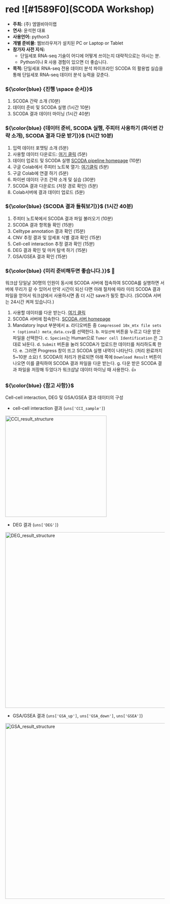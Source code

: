 # <span color="red">red</span> ![#1589F0](SCODA Workshop)
- __주최:__ (주) 엠엘비아이랩
- __연사:__ 윤석현 대표
- __사용언어:__ python3
- __개별 준비물:__ 웹브라우저가 설치된 PC or Laptop or Tablet
- __참가자 사전 지식:__
  - 단일세포 RNA-seq 기술이 어디에 어떻게 쓰이는지 대략적으로는 아시는 분.
  - Python이나 R 사용 경험이 있으면 더 좋습니다.
- __목적:__ 단일세포 RNA-seq 전용 데이터 분석 파이프라인 SCODA 의 활용법 실습을 통해 단일세포 RNA-seq 데이터 분석 능력을 갖춘다.

### ${\color{blue} {진행 \space 순서}}$
1. SCODA 간략 소개 (10분)
2. 데이터 준비 및 SCODA 실행 (1시간 10분)
3. SCODA 결과 데이터 마이닝 (1시간 40분)

### ${\color{blue} {데이터 준비, SCODA 실행, 주피터 사용하기 (파이썬 간략 소개), SCODA 결과 다운 받기}}$ (1시간 10분)
1. 입력 데이터 포맷팅 소개 (5분)
2. 사용할 데이터 다운로드: [여기 클릭](https://drive.google.com/file/d/1DF_dGMSOi54eVc5_2DVxsWv71feFvgcb/view?usp=sharing) (5분)
3. 데이터 업로드 및 SCODA 실행 [SCODA pipeline homepage](https://mlbi-lab.net) (10분)
4. 구글 Colab에서 주피터 노트북 열기: [여기클릭](https://colab.research.google.com/github/combio-dku/scoda_explorer/blob/main/scoda_viz_practice_workshop.ipynb) (5분)
5. 구글 Colab에 연결 하기 (5분)
6. 파이썬 데이터 구조 간략 소개 및 실습 (30분)
7. SCODA 결과 다운로드 (저장 경로 확인) (5분)
8. Colab서버에 결과 데이터 업로드 (5분)

### ${\color{blue} {SCODA 결과 들춰보기}}$ (1시간 40분)
1. 주피터 노트북에서 SCODA 결과 파일 불러오기 (10분)
2. SCODA 결과 항목들 확인 (15분)
3. Celltype annotation 결과 확인 (15분)
4. CNV 추정 결과 및 암세포 식별 결과 확인 (15분)
5. Cell-cell interaction 추정 결과 확인 (15분)
6. DEG 결과 확인 및 마커 탐색 하기 (15분)
7. GSA/GSEA 결과 확인  (15분)

### ${\color{blue} {미리 준비해두면 좋습니다.}}$ 🙏
워크샵 당일날 30명의 인원이 동시에 SCODA 서버에 접속하여 SCODA를 실행하면 서버에 무리가 갈 수 있어서 만약 시간이 되신 다면 아래 절차에 따라 미리 SCODA 결과 파일을 얻어서 워크샵에서 사용하시면 좀 더 시간 save가 될듯 합니다. (SCODA 서버는 24시간 켜져 있습니다.)

1. 사용할 데이터를 다운 받는다. [여기 클릭](https://drive.google.com/file/d/1DF_dGMSOi54eVc5_2DVxsWv71feFvgcb/view?usp=sharing)
2. SCODA 서버에 접속한다. [SCODA 서버 homepage](https://mlbi-lab.net)
3. Mandatory Input 부분에서
   a. 라디오버튼 중 `Compressed 10x_mtx file sets + (optional) meta_data.csv`를 선택한다.
   b. `파일선택` 버튼을 누르고 다운 받은 파일을 선택한다.
   c. `Species`는 Human으로 `Tumor cell Identification` 은 그대로 놔둔다.
   d. `Submit` 버튼을 눌러 SCODA가 업로드한 데이터를 처리하도록 한다.
   e. 그러면 Progress 창이 뜨고 SCODA 실행 내역이 나타난다. (처리 완료까지 5~10분 소요)
   f. SCODA의 처리가 완료되면 아래 쪽에 `Download Result` 버튼이 나오면 이를 클릭하여 SCODA 결과 파일을 다운 받는다. 
   g. 다운 받은 SCODA 결과 파일을 저장해 두었다가 워크샵날 데이터 마이닝 때 사용한다. 👍

### ${\color{blue} {참고 사항}}$
Cell-cell interaction, DEG 및 GSA/GSEA 결과 데이터의 구성
- cell-cell interaction 결과 (`uns['CCI_sample']`)
<img width="320" alt="CCI_result_structure" src="https://github.com/combio-dku/scoda_explorer/assets/82195405/65982226-cb15-434e-8116-00692e65ab74">

- DEG 결과 (`uns['DEG']`)
<img width="555" alt="DEG_result_structure" src="https://github.com/combio-dku/scoda_explorer/assets/82195405/8d092dcb-e127-4d13-9f27-4edceeae94a7">

- GSA/GSEA 결과 (`uns['GSA_up']`, `uns['GSA_down']`, `uns['GSEA']`)
<img width="555" alt="GSA_result_structure" src="https://github.com/combio-dku/scoda_explorer/assets/82195405/1d111fc8-ecaf-4f57-b0b9-94102b891498">

